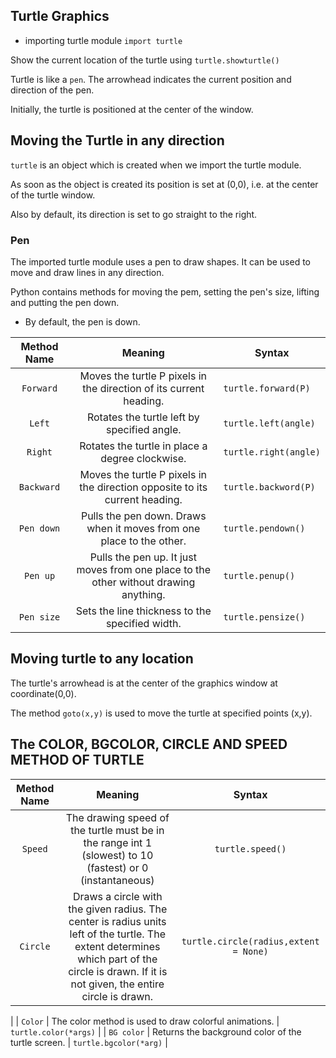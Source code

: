 ## Turtle Graphics

* importing turtle module `import turtle`
  
Show the current location of the turtle using `turtle.showturtle()`

Turtle is like a `pen`. The arrowhead indicates the current position and direction of the pen.

Initially, the turtle is positioned at the center of the window.

## Moving the Turtle in any direction

`turtle` is an object which is created when we import the turtle module.

As soon as the object is created its position is set at (0,0), i.e. at the center of the turtle window.

Also by default, its direction is set to go straight to the right.

### Pen

The imported turtle module uses a pen to draw shapes. It can be used to move and draw lines in any direction.

Python contains methods for moving the pem, setting the pen's size, lifting and putting the pen down.

* By default, the pen is down.

| Method Name | Meaning | Syntax |
| :---: | :---: | --- |
| `Forward` | Moves the turtle P pixels in the direction of its current heading.| `turtle.forward(P)` |
| `Left` | Rotates the turtle left by specified angle. | `turtle.left(angle)` |
| `Right` | Rotates the turtle in place a degree clockwise. | `turtle.right(angle)` |
| `Backward` | Moves the turtle P pixels in the direction opposite to its current heading.| `turtle.backword(P)` |
| `Pen down` | Pulls the pen down. Draws when it moves from one place to the other. | `turtle.pendown()` |
| `Pen up` | Pulls the pen up. It just moves from one place to the other without drawing anything. | `turtle.penup()` |
| `Pen size` | Sets the line thickness to the specified width. | `turtle.pensize()` |

## Moving turtle to any location

The turtle's arrowhead is at the center of the graphics window at coordinate(0,0).

The method `goto(x,y)` is used to move the turtle at specified points (x,y).


## The COLOR, BGCOLOR, CIRCLE AND SPEED METHOD OF TURTLE

| Method Name | Meaning | Syntax
| :---: | :---: | :---: |
| `Speed` | The drawing speed of the turtle must be in the range int 1 (slowest) to 10 (fastest) or 0 (instantaneous) | `turtle.speed()`
| `Circle` | Draws a circle with the given radius. The center is radius units left of the turtle. The extent determines which part of the circle is drawn. If it is not given, the entire circle is drawn. | `turtle.circle(radius,extent = None)` |
| 
| `Color` | The color method is used to draw colorful animations. | `turtle.color(*args)` |
| `BG color` | Returns the background color of the turtle screen. | `turtle.bgcolor(*arg)` |
